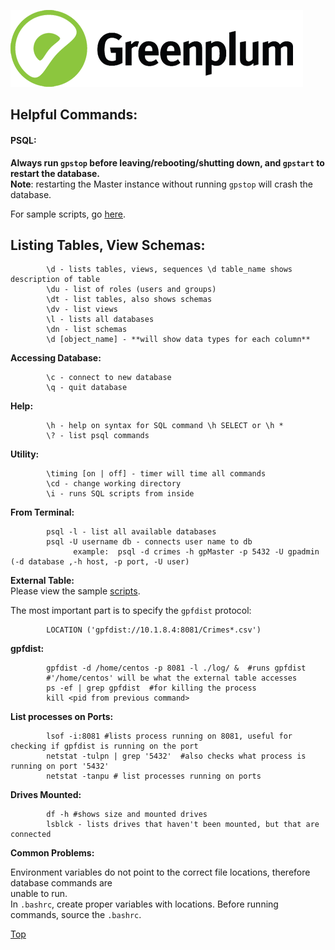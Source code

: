 ![Greenplum](https://github.com/syuja/GreenPlumSetup/blob/master/img/greenplum-logo.png)  
<a id='top'></a>   
## Helpful Commands:   

#### PSQL:  
**Always run `gpstop` before leaving/rebooting/shutting down, and `gpstart` to restart the database.**   
**Note**: restarting the Master instance without running `gpstop` will crash the database.   

For sample scripts, go [here](../script/README.md). 

**Listing Tables, View Schemas:**  
----  

            \d - lists tables, views, sequences \d table_name shows description of table  
            \du - list of roles (users and groups)  
            \dt - list tables, also shows schemas  
            \dv - list views   
            \l - lists all databases  
            \dn - list schemas   
            \d [object_name] - **will show data types for each column**   


**Accessing Database:**  

            \c - connect to new database  
            \q - quit database   

**Help:**  
  
            \h - help on syntax for SQL command \h SELECT or \h *  
            \? - list psql commands   
      

**Utility:**    

            \timing [on | off] - timer will time all commands  
            \cd - change working directory  
            \i - runs SQL scripts from inside  
            
**From Terminal:**  
  
            psql -l - list all available databases  
            psql -U username db - connects user name to db  
                  example:  psql -d crimes -h gpMaster -p 5432 -U gpadmin (-d database ,-h host, -p port, -U user)  
            

**External Table:**   
Please view the sample [scripts](../script/README.md).   

The most important part is to specify the `gpfdist` protocol:  

            LOCATION ('gpfdist://10.1.8.4:8081/Crimes*.csv')    



**gpfdist:**   

            gpfdist -d /home/centos -p 8081 -l ./log/ &  #runs gpfdist    
            #'/home/centos' will be what the external table accesses   
            ps -ef | grep gpfdist  #for killing the process    
            kill <pid from previous command>    

**List processes on Ports:**  

            lsof -i:8081 #lists process running on 8081, useful for checking if gpfdist is running on the port    
            netstat -tulpn | grep '5432'  #also checks what process is running on port '5432'  
            netstat -tanpu # list processes running on ports  

**Drives Mounted:**  

            df -h #shows size and mounted drives  
            lsblck - lists drives that haven't been mounted, but that are connected  
            

**Common Problems:**   

Environment variables do not point to the correct file locations, therefore database commands are   
unable to run.  
In `.bashrc`, create proper variables with locations. Before running commands, source the `.bashrc`.   



[Top](#top)  

